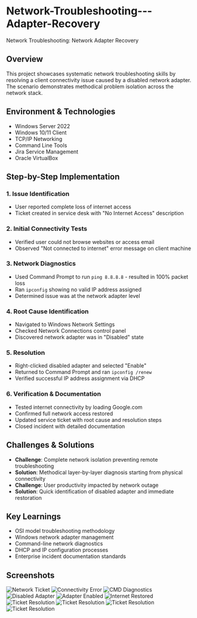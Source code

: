 # Network-Troubleshooting---Adapter-Recovery
Network Troubleshooting: Network Adapter Recovery


## Overview
This project showcases systematic network troubleshooting skills by resolving a client connectivity issue caused by a disabled network adapter. The scenario demonstrates methodical problem isolation across the network stack.

## Environment & Technologies
- Windows Server 2022
- Windows 10/11 Client
- TCP/IP Networking
- Command Line Tools
- Jira Service Management
- Oracle VirtualBox

## Step-by-Step Implementation

### 1. Issue Identification
- User reported complete loss of internet access
- Ticket created in service desk with "No Internet Access" description

### 2. Initial Connectivity Tests
- Verified user could not browse websites or access email
- Observed "Not connected to internet" error message on client machine

### 3. Network Diagnostics
- Used Command Prompt to run `ping 8.8.8.8` - resulted in 100% packet loss
- Ran `ipconfig` showing no valid IP address assigned
- Determined issue was at the network adapter level

### 4. Root Cause Identification
- Navigated to Windows Network Settings
- Checked Network Connections control panel
- Discovered network adapter was in "Disabled" state

### 5. Resolution
- Right-clicked disabled adapter and selected "Enable"
- Returned to Command Prompt and ran `ipconfig /renew`
- Verified successful IP address assignment via DHCP

### 6. Verification & Documentation
- Tested internet connectivity by loading Google.com
- Confirmed full network access restored
- Updated service ticket with root cause and resolution steps
- Closed incident with detailed documentation

## Challenges & Solutions
- **Challenge**: Complete network isolation preventing remote troubleshooting
- **Solution**: Methodical layer-by-layer diagnosis starting from physical connectivity
- **Challenge**: User productivity impacted by network outage
- **Solution**: Quick identification of disabled adapter and immediate restoration

## Key Learnings
- OSI model troubleshooting methodology
- Windows network adapter management
- Command-line network diagnostics
- DHCP and IP configuration processes
- Enterprise incident documentation standards

## Screenshots
![Network Ticket](screenshots/1.png)
![Connectivity Error](screenshots/2.png)
![CMD Diagnostics](screenshots/3.png)
![Disabled Adapter](screenshots/4.png)
![Adapter Enabled](screenshots/5.png)
![Internet Restored](screenshots/6.png)
![Ticket Resolution](screenshots/7.png)
![Ticket Resolution](screenshots/8.png)
![Ticket Resolution](screenshots/9.png)
![Ticket Resolution](screenshots/x.png)

